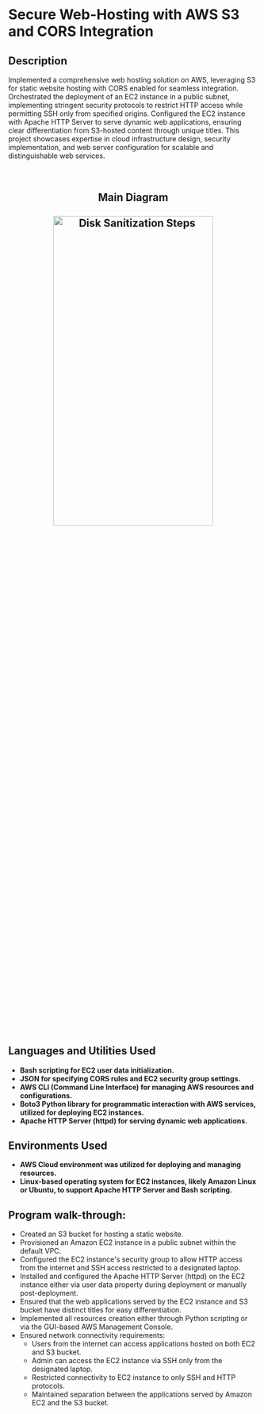 <h1>Secure Web-Hosting with AWS S3 and CORS Integration </h1>

<h2>Description</h2>

Implemented a comprehensive web hosting solution on AWS, leveraging S3 for static website hosting with CORS enabled for seamless integration. Orchestrated the deployment of an EC2 instance in a public subnet, implementing stringent security protocols to restrict HTTP access while permitting SSH only from specified origins. Configured the EC2 instance with Apache HTTP Server to serve dynamic web applications, ensuring clear differentiation from S3-hosted content through unique titles. This project showcases expertise in cloud infrastructure design, security implementation, and web server configuration for scalable and distinguishable web services.
<br />
<br />
<br />
<h2>
<p align="center">
Main Diagram<br/>
 <br />
<img src="https://imgur.com/pRuazAk.png" height="40%" width="80%" alt="Disk Sanitization Steps"/></p>
<br /></h2>
<br />
<h2>Languages and Utilities Used</h2>

- <b>Bash scripting for EC2 user data initialization.</b>
- <b>JSON for specifying CORS rules and EC2 security group settings.</b>
- <b>AWS CLI (Command Line Interface) for managing AWS resources and configurations.</b>
- <b>Boto3 Python library for programmatic interaction with AWS services, utilized for deploying EC2 instances.</b>
- <b>Apache HTTP Server (httpd) for serving dynamic web applications.</b>

<h2>Environments Used </h2>

- <b>AWS Cloud environment was utilized for deploying and managing resources.</b>
- <b>Linux-based operating system for EC2 instances, likely Amazon Linux or Ubuntu, to support Apache HTTP Server and Bash scripting.</b>

<h2>Program walk-through:</h2>

- Created an S3 bucket for hosting a static website.
- Provisioned an Amazon EC2 instance in a public subnet within the default VPC.
- Configured the EC2 instance's security group to allow HTTP access from the internet and SSH access restricted to a designated laptop.
- Installed and configured the Apache HTTP Server (httpd) on the EC2 instance either via user data property during deployment or manually post-deployment.
- Ensured that the web applications served by the EC2 instance and S3 bucket have distinct titles for easy differentiation.
- Implemented all resources creation either through Python scripting or via the GUI-based AWS Management Console.
- Ensured network connectivity requirements:
  - Users from the internet can access applications hosted on both EC2 and S3 bucket.
  - Admin can access the EC2 instance via SSH only from the designated laptop.
  - Restricted connectivity to EC2 instance to only SSH and HTTP protocols.
  - Maintained separation between the applications served by Amazon EC2 and the S3 bucket.




<!--
 ```diff
- text in red
+ text in green
! text in orange
# text in gray
@@ text in purple (and bold)@@
```
--!>
